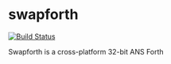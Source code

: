 # swapforth

[![Build Status](https://travis-ci.org/jamesbowman/swapforth.svg?branch=master)](https://travis-ci.org/jamesbowman/swapforth)

Swapforth is a cross-platform 32-bit ANS Forth
